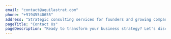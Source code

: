 ```yaml
---
email: "contact@aquilastrat.com"
phone: "+91945540655"
address: "Strategic consulting services for founders and growing companies"
pageTitle: "Contact Us"
pageDescription: "Ready to transform your business strategy? Let's discuss how we can help you achieve your goals."
---
```

